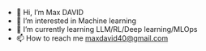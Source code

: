 - 👋 Hi, I’m Max DAVID
- 👀 I’m interested in Machine learning
- 🌱 I’m currently learning LLM/RL/Deep learning/MLOps
- 📫 How to reach me maxdavid40@gmail.com
